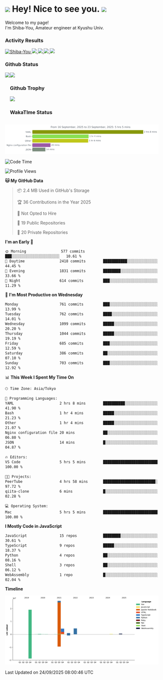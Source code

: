 <h1>
  <img src="https://emojis.slackmojis.com/emojis/images/1531849430/4246/blob-sunglasses.gif?1531849430" width="30"/> 
  Hey! Nice to see you.
  <img src="https://emojis.slackmojis.com/emojis/images/1531849430/4246/blob-sunglasses.gif?1531849430" width="30"/> 
</h1>
<p>
  Welcome to my page! <br />
  I'm Shiba-You, Amateur engineer at Kyushu Univ.
</p>


<h3>
  Activity Results
</h3>
<p align="left"> 
  <!--   GitHub  -->
  <a href="https://github.com/Shiba-You/Shiba-You/">
    <img src="https://komarev.com/ghpvc/?username=Shiba-You" alt="Shiba-You" />
  </a>
  <a href="https://github.com/Shiba-You">
    <img height="20" src="https://img.shields.io/github/followers/Shiba-You?label=follow&logo=github&style=flat" />
  </a>
  
  <!-- Qiita -->
  <a href="http://qiita.com/Shiba-You">
    <img height="20" src="https://qiita-badge.apiapi.app/s/Shiba-You/posts.svg" />
  </a>
  <a href="http://qiita.com/Shiba-You">
    <img height="20" src="https://qiita-badge.apiapi.app/s/Shiba-You/contributions.svg" />
  </a>
  <a href="http://qiita.com/Shiba-You">
    <img height="20" src="https://qiita-badge.apiapi.app/s/Shiba-You/followers.svg" />
  </a>
</p>


<h3>
  Github Status
</h3>
<div>
  <img height="170" align="left" src="https://github-readme-stats.vercel.app/api?username=Shiba-You&theme=tokyonight" />
  <img height="170" src="https://github-readme-stats.vercel.app/api/top-langs/?username=Shiba-You&theme=tokyonight&layout=compact" />
</div>

<h3>
  Github Trophy
</h3>
<div>
  <img width="800" src="https://github-profile-trophy.vercel.app/?username=Shiba-You&theme=tokyonight" />
</div>


<h3>
  WakaTIme Status
</h3>
<img src="https://github.com/Shiba-You/Shiba-You/blob/main/images/stat.svg" alt="Shiba-You WakaTime Activity"/>

<!--START_SECTION:waka-->
![Code Time](http://img.shields.io/badge/Code%20Time-1%2C099%20hrs%2045%20mins-blue)

![Profile Views](http://img.shields.io/badge/Profile%20Views-0-blue)

**🐱 My GitHub Data** 

> 📦 2.4 MB Used in GitHub's Storage 
 > 
> 🏆 36 Contributions in the Year 2025
 > 
> 🚫 Not Opted to Hire
 > 
> 📜 19 Public Repositories 
 > 
> 🔑 20 Private Repositories 
 > 
**I'm an Early 🐤** 

```text
🌞 Morning                577 commits         ███░░░░░░░░░░░░░░░░░░░░░░   10.61 % 
🌆 Daytime                2418 commits        ███████████░░░░░░░░░░░░░░   44.45 % 
🌃 Evening                1831 commits        ████████░░░░░░░░░░░░░░░░░   33.66 % 
🌙 Night                  614 commits         ███░░░░░░░░░░░░░░░░░░░░░░   11.29 % 
```
📅 **I'm Most Productive on Wednesday** 

```text
Monday                   761 commits         ███░░░░░░░░░░░░░░░░░░░░░░   13.99 % 
Tuesday                  762 commits         ████░░░░░░░░░░░░░░░░░░░░░   14.01 % 
Wednesday                1099 commits        █████░░░░░░░░░░░░░░░░░░░░   20.20 % 
Thursday                 1044 commits        █████░░░░░░░░░░░░░░░░░░░░   19.19 % 
Friday                   685 commits         ███░░░░░░░░░░░░░░░░░░░░░░   12.59 % 
Saturday                 386 commits         ██░░░░░░░░░░░░░░░░░░░░░░░   07.10 % 
Sunday                   703 commits         ███░░░░░░░░░░░░░░░░░░░░░░   12.92 % 
```


📊 **This Week I Spent My Time On** 

```text
🕑︎ Time Zone: Asia/Tokyo

💬 Programming Languages: 
YAML                     2 hrs 8 mins        ██████████░░░░░░░░░░░░░░░   41.90 % 
Bash                     1 hr 4 mins         █████░░░░░░░░░░░░░░░░░░░░   21.23 % 
Other                    1 hr 4 mins         █████░░░░░░░░░░░░░░░░░░░░   21.07 % 
Nginx configuration file 20 mins             ██░░░░░░░░░░░░░░░░░░░░░░░   06.80 % 
JSON                     14 mins             █░░░░░░░░░░░░░░░░░░░░░░░░   04.87 % 

🔥 Editors: 
VS Code                  5 hrs 5 mins        █████████████████████████   100.00 % 

🐱‍💻 Projects: 
PeerTube                 4 hrs 58 mins       ████████████████████████░   97.72 % 
qiita-clone              6 mins              █░░░░░░░░░░░░░░░░░░░░░░░░   02.28 % 

💻 Operating System: 
Mac                      5 hrs 5 mins        █████████████████████████   100.00 % 
```

**I Mostly Code in JavaScript** 

```text
JavaScript               15 repos            ████████░░░░░░░░░░░░░░░░░   30.61 % 
TypeScript               9 repos             █████░░░░░░░░░░░░░░░░░░░░   18.37 % 
Python                   4 repos             ██░░░░░░░░░░░░░░░░░░░░░░░   08.16 % 
Shell                    3 repos             ██░░░░░░░░░░░░░░░░░░░░░░░   06.12 % 
WebAssembly              1 repo              █░░░░░░░░░░░░░░░░░░░░░░░░   02.04 % 
```



**Timeline**

![Lines of Code chart](https://raw.githubusercontent.com/Shiba-You/Shiba-You/main/assets/bar_graph.png)


 Last Updated on 24/09/2025 08:00:46 UTC
<!--END_SECTION:waka-->
